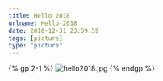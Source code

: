 ```yaml
---
title: Hello 2018
urlname: Hello-2018
date: 2018-12-31 23:59:59
tags: [picture]
type: "picture"
---
```


{% gp 2-1 %}
![hello2018.jpg](https://ooo.0o0.ooo/2017/12/31/5a4902c63fb80.jpg)
{% endgp %}
